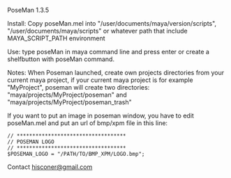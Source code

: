 PoseMan 1.3.5

Install:
Copy poseMan.mel into "/user/documents/maya/version/scripts", "/user/documents/maya/scripts" or whatever path that include MAYA_SCRIPT_PATH environment

Use:
type poseMan in maya command line and press enter or create a shelfbutton with poseMan command.

Notes:
When Poseman launched, create own projects directories from your current maya project, if your current maya project is for example "MyProject", poseman will create two directories: "maya/projects/MyProject/poseman" and "maya/projects/MyProject/poseman_trash"

If you want to put an image in poseman window, you have to edit poseMan.mel and put an url of bmp/xpm file in this line: 
	
	// ***********************************
	// POSEMAN LOGO
	// ***********************************
	$POSEMAN_LOGO = "/PATH/TO/BMP_XPM/LOGO.bmp";
	

Contact
hisconer@gmail.com